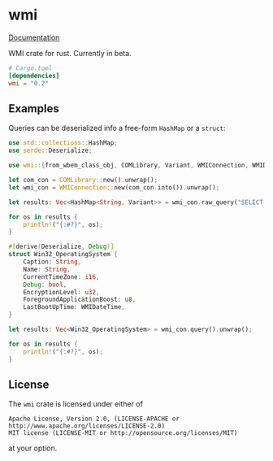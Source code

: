 # wmi
[Documentation](https://ohadravid.github.io/wmi-rs/docs/wmi/)

WMI crate for rust.
Currently in beta.

```toml
# Cargo.toml
[dependencies]
wmi = "0.2"
```


## Examples

Queries can be deserialized info a free-form `HashMap` or a `struct`:

```rust
use std::collections::HashMap;
use serde::Deserialize;

use wmi::{from_wbem_class_obj, COMLibrary, Variant, WMIConnection, WMIDateTime};

let com_con = COMLibrary::new().unwrap();
let wmi_con = WMIConnection::new(com_con.into()).unwrap();

let results: Vec<HashMap<String, Variant>> = wmi_con.raw_query("SELECT * FROM Win32_OperatingSystem").unwrap();

for os in results {
    println!("{:#?}", os);
}

#[derive(Deserialize, Debug)]
struct Win32_OperatingSystem {
    Caption: String,
    Name: String,
    CurrentTimeZone: i16,
    Debug: bool,
    EncryptionLevel: u32,
    ForegroundApplicationBoost: u8,
    LastBootUpTime: WMIDateTime,
}

let results: Vec<Win32_OperatingSystem> = wmi_con.query().unwrap();

for os in results {
    println!("{:#?}", os);
}
```

## License
 
The `wmi` crate is licensed under either of

    Apache License, Version 2.0, (LICENSE-APACHE or http://www.apache.org/licenses/LICENSE-2.0)
    MIT license (LICENSE-MIT or http://opensource.org/licenses/MIT)

at your option.